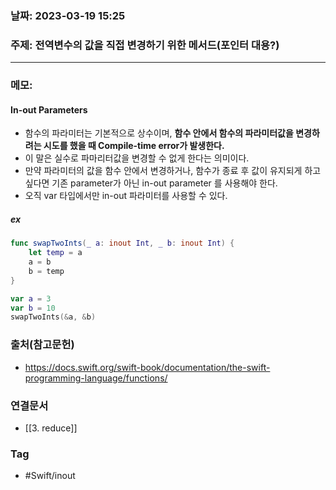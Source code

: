 ### 날짜: 2023-03-19 15:25

### 주제:  전역변수의 값을 직접 변경하기 위한 메서드(포인터 대용?)
---
### 메모: 
#### In-out Parameters 
- 함수의 파라미터는 기본적으로 상수이며, **함수 안에서 함수의 파라미터값을 변경하려는 시도를 했을 때 Compile-time error가 발생한다.** 
- 이 말은 실수로 파마리터값을 변경할 수 없게 한다는 의미이다. 
- 만약 파라미터의 값을 함수 안에서 변경하거나, 함수가 종료 후 값이 유지되게 하고 싶다면 기존 parameter가 아닌 in-out parameter 를 사용해야 한다.
- 오직 var 타입에서만 in-out 파라미터를 사용할 수 있다. 
##### ex
~~~ swift 
func swapTwoInts(_ a: inout Int, _ b: inout Int) { 
	let temp = a
	a = b 
	b = temp
}

var a = 3 
var b = 10 
swapTwoInts(&a, &b)

~~~
### 출처(참고문헌) 
- https://docs.swift.org/swift-book/documentation/the-swift-programming-language/functions/

### 연결문서 
- [[3. reduce]]

### Tag
- #Swift/inout